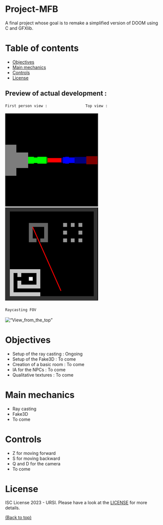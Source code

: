 # Project-MFB
A final project whose goal is to remake a simplified version of DOOM using C and GFXlib.

# Table of contents

- [Objectives](#objectives)
- [Main mechanics](#main-mechanics)
- [Controls](#controls)
- [License](#license)

## Preview of actual development :
`First person view :`&emsp;&emsp;&emsp;&emsp;&emsp;&emsp;&emsp;&emsp;&nbsp;&ensp;`Top view :`<br><br>
<img src="IMG/front_view.png" alt=“First_person_view” width="300px" height="300"></img>
<img src="IMG/top_view.png" alt=“View_from_the_top” width="300px" height="300"></img>
<br><br>
`Raycasting FOV`<br><br>
<img src="IMG/raycasting_fov.gif" alt=“View_from_the_top” width="300px" height="300"></img>

# Objectives

 - Setup of the ray casting : Ongoing
 - Setup of the Fake3D : To come
 - Creation of a basic room : To come
 - IA for the NPCs : To come
 - Qualitative textures : To come


# Main mechanics

 - Ray casting
 - Fake3D
 - To come


# Controls

 - Z for moving forward
 - S for moving backward
 - Q and D for the camera
 - To come


# License

ISC License 2023 - URSI. Please have a look at the [LICENSE](LICENSE) for more details.

[(Back to top)](#table-of-contents)
